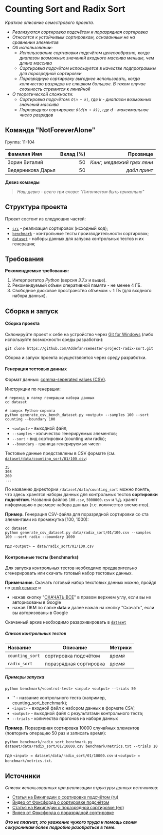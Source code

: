 # Counting Sort and Radix Sort

_Краткое описание семестрового проекта._

- _Реализуются сортировка подсчётом и поразрядная сортировка_
- _Относятся к устойчивым сортировкам, основанным не на сравнении элементов_
- _Об использовании:_
  - _Использование сортировки подсчётом целесообразно, когда диапазон возможных значений входного массива меньше, чем длина массива_
  - _Сортировка подсчётом используется в качестве подпрограммы для поразрядной сортировки_
  - _Поразрядную сортировку выгоднее использовать, когда количество разрядов не слишком большое. В таком случае сложность стремится к линейной_
- _О теоретической сложности:_
  - _Сортировка подсчётом: `O(n + k)`, где k - диапазон возможных значений массива_
  - _Поразрядная сортировка: `O(d(n + k))`, где d - максимальное число разрядов_

## Команда "NotForeverAlone"

Группа: 11-104

| Фамилия Имя       | Вклад (%) |                            Прозвище |
|:------------------|----------:|------------------------------------:|
| Зорин Виталий     |        50 |          _Кинг, медвежий грех лени_ |
| Ведерникова Дарья |        50 |                        _дабл принт_ |

**Девиз команды**
> _Наш девиз - всего три слова: "Питонистом быть прикольно"_

## Структура проекта

Проект состоит из следующих частей:

- [`src`](src) - реализация сортировок (исходный код);
- [`benchmark`](benchmark) - контрольные тесты производительности сортировок;
- [`dataset`](dataset) - наборы данных для запуска контрольных тестов и их генерация;

## Требования

**Рекомендуемые требования:**

1. Интерпретатор _Python_ (версия _3.7.x_ и выше).
2. Рекомендуемый объем оперативной памяти - не менее 4 ГБ.
3. Свободное дисковое пространство объемом ~ 1 ГБ (для входного набора данных).

## Сборка и запуск

#### Сборка проекта

Склонируйте проект к себе на устройство через [Git for Windows](https://gitforwindows.org/) (либо используйте
возможности среды разработки):

```shell
git clone https://github.com/Addefan/semester-project-radix-sort.git
```

Сборка и запуск проекта осуществляется через среду разработки.

#### Генерация тестовых данных

Формат данных: [comma-seperated values (CSV)](https://en.wikipedia.org/wiki/Comma-separated_values).

Инструкции по генерации:
```shell
# переход в папку генерации набора данных
cd dataset

# запуск Python-скрипта
python generate_csv_bench_dataset.py <output> --samples 100 --sort counting --boundary 100
```

- `<output>` - выходной файл;
- `--samples` - количество генерируемых элементов;
- `--sort` - вид сортировки (counting или radix);
- `--boundary` - граница генерируемых чисел

Тестовые данные представлены в CSV формате (см.
[`dataset/data/counting_sort/01/100.csv`](dataset/data/counting_sort/01/100.csv):

```csv
35
308
260
...
```

По названию директории `/dataset/data/counting_sort` можно понять, что здесь хранятся наборы данных для контрольных тестов **сортировки подсчётом**.
Названия файлов `100.csv`, `5000000.csv` и т.д. хранят информацию о размере набора данных (т.е. количество элементов). 

**Пример.** Генерация CSV-файла для поразрядной сортировки со ста элементами из промежутка [100, 1000):

```shell
cd dataset
python generate_csv_dataset.py data/radix_sort/01/100.csv --samples 100 --sort radix --boundary 1000
```

где `<output> = data/radix_sort/01/100.csv` 

#### Контрольные тесты (benchmarks)

Для запуска контрольных тестов необходимо предварительно сгенерировать или скачать готовый набор тестовых данных.

**Примечание.** Скачать готовый набор текстовых данных можно, пройдя по [этой ссылке](https://drive.google.com/drive/folders/1mc5At-0b5bDZb86dMEqzAwLI9ho0WTJs?usp=sharing) 
и 
- нажав кнопку "[СКАЧАТЬ ВСЕ]()" в правом верхнем углу, если вы не авторизованы в Google
- нажав ПКМ по папке **data** и далее нажав на кнопку "Скачать", если вы авторизованы в Google 

Скачанный архив необходимо разархивировать в [`dataset`](dataset)

##### Список контрольных тестов

| Название        | Описание               | Метрики |
|:----------------|------------------------|:--------|
| `counting_sort` | сортировка подсчётом   | _время_ |
| `radix_sort`    | поразрядная сортировка | _время_ |

##### Примеры запуска

```shell
python benchmark/<control-test> <input> <output> --trials 50
```

- `<control-test>' - название контрольного теста (например, counting_sort_benchmark);
- `<input>` - входной файл с набором данных в формате CSV;
- `<output>` - выходной файл с результатами контрольного теста;
- `--trials` - количество прогонов на наборе данных

**Пример.** Поразрядная сортировка 10000 случайных элементов (повторить операцию 50 раз и записать время):

```shell
python benchmark/radix_sort_benchmark.py dataset/data/radix_sort/01/10000.csv benchmark/metrics.txt --trials 10
``` 

где `<input> = dataset/data/radix_sort/01/10000.csv` и `<output> = benchmark/metrics.txt`.

## Источники

_Список использованных при реализации структуры данных источников:_

- [Статья на Википедии о сортировке подсчётом (ru)](https://ru.wikipedia.org/wiki/%D0%A1%D0%BE%D1%80%D1%82%D0%B8%D1%80%D0%BE%D0%B2%D0%BA%D0%B0_%D0%BF%D0%BE%D0%B4%D1%81%D1%87%D1%91%D1%82%D0%BE%D0%BC)
- [Видео от Фоксфорда о сортировке подсчётом](https://www.youtube.com/watch?v=bpxzxfUksjw)
- [Статья на Википедии о поразрядной сортировке (en)](https://en.wikipedia.org/wiki/Radix_sort)
- [Видео от Фоксфорда о поразрядной сортировке](https://www.youtube.com/watch?v=JFUpuzrHB6s)

_**Это не плагиат, это уважение чужого труда и помощь своим сокурсникам более подробно разобраться в теме.**_
